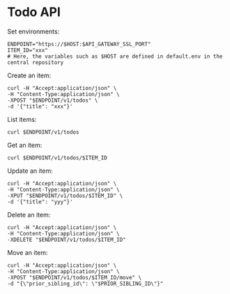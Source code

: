 Todo API
========

Set environments:

```
ENDPOINT="https://$HOST:$API_GATEWAY_SSL_PORT"
ITEM_ID="xxx"
# Here, the variables such as $HOST are defined in default.env in the central repository
```

Create an item:

```
curl -H "Accept:application/json" \
-H "Content-Type:application/json" \
-XPOST "$ENDPOINT/v1/todos" \
-d '{"title": "xxx"}'
```

List items:

```
curl $ENDPOINT/v1/todos
```

Get an item:

```
curl $ENDPOINT/v1/todos/$ITEM_ID
```

Update an item:

```
curl -H "Accept:application/json" \
-H "Content-Type:application/json" \
-XPUT "$ENDPOINT/v1/todos/$ITEM_ID" \
-d '{"title": "yyy"}'
```

Delete an item:

```
curl -H "Accept:application/json" \
-H "Content-Type:application/json" \
-XDELETE "$ENDPOINT/v1/todos/$ITEM_ID"
```

Move an item:

```
curl -H "Accept:application/json" \
-H "Content-Type:application/json" \
-XPOST "$ENDPOINT/v1/todos/$ITEM_ID/move" \
-d "{\"prior_sibling_id\": \"$PRIOR_SIBLING_ID\"}"
```
